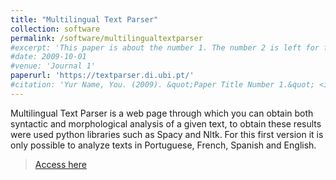 ```yaml
---
title: "Multilingual Text Parser"
collection: software
permalink: /software/multilingualtextparser
#excerpt: 'This paper is about the number 1. The number 2 is left for future work.'
#date: 2009-10-01
#venue: 'Journal 1'
paperurl: 'https://textparser.di.ubi.pt/'
#citation: 'Yur Name, You. (2009). &quot;Paper Title Number 1.&quot; <i>Journal 1</i>. 1(1).'
---
```

Multilingual Text Parser is a web page through which you can obtain both syntactic and morphological analysis of a given text, to obtain these results were used python libraries such as Spacy and Nltk. For this first version it is only possible to analyze texts in Portuguese, French, Spanish and English.

> [Access here](https://textparser.di.ubi.pt/)
